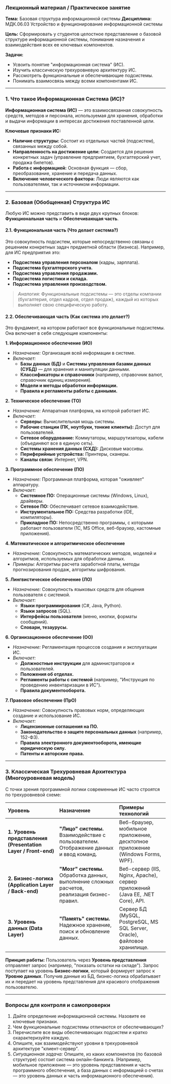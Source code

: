 ### **Лекционный материал / Практическое занятие**
**Тема:** Базовая структура информационной системы
**Дисциплина:** МДК.06.03 Устройство и функционирование информационной системы

**Цель:** Сформировать у студентов целостное представление о базовой структуре информационной системы, понимание назначения и взаимодействия всех ее ключевых компонентов.

**Задачи:**
*   Усвоить понятие "информационная система" (ИС).
*   Изучить классическую трехуровневую архитектуру ИС.
*   Рассмотреть функциональные и обеспечивающие подсистемы.
*   Понимать взаимосвязь между всеми компонентами ИС.

---

### **1. Что такое Информационная Система (ИС)?**

**Информационная система (ИС)** — это взаимосвязанная совокупность средств, методов и персонала, используемая для хранения, обработки и выдачи информации в интересах достижения поставленной цели.

**Ключевые признаки ИС:**
*   **Наличие структуры:** Состоит из отдельных частей (подсистем), связанных между собой.
*   **Направленность на достижение цели:** Создается для решения конкретных задач (управление предприятием, бухгалтерский учет, продажа билетов).
*   **Работа с информацией:** Основная функция — сбор, преобразование, хранение и передача данных.
*   **Включение человеческого фактора:** Люди являются как пользователями, так и источником информации.

---

### **2. Базовая (Обобщенная) Структура ИС**

Любую ИС можно представить в виде двух крупных блоков: **Функциональная часть** и **Обеспечивающая часть**.

#### **2.1. Функциональная часть (Что делает система?)**

Это совокупность подсистем, которые непосредственно связаны с решением конкретных задач предметной области (бизнеса). Например, для ИС предприятия это:

*   **Подсистема управления персоналом** (кадры, зарплата).
*   **Подсистема бухгалтерского учета.**
*   **Подсистема управления продажами.**
*   **Подсистема логистики и склада.**
*   **Подсистема управления производством.**

> *Аналогия:* Функциональные подсистемы — это отделы компании (бухгалтерия, отдел кадров, отдел продаж), каждый из которых выполняет свою специфическую работу.

#### **2.2. Обеспечивающая часть (Как система это делает?)**

Это фундамент, на котором работают все функциональные подсистемы. Она включает в себя следующие компоненты:

**1. Информационное обеспечение (ИО)**
*   *Назначение:* Организация всей информации в системе.
*   *Включает:*
    *   **Базы данных (БД)** и **Системы управления базами данных (СУБД)** — для хранения и манипуляции данными.
    *   **Классификаторы и справочники** (например, справочник валют, справочник единиц измерения).
    *   **Модели и методы обработки информации.**
    *   **Правила и регламенты работы с данными.**

**2. Техническое обеспечение (ТО)**
*   *Назначение:* Аппаратная платформа, на которой работает ИС.
*   *Включает:*
    *   **Серверы:** Вычислительная мощь системы.
    *   **Рабочие станции (ПК, ноутбуки, тонкие клиенты):** Доступ для пользователей.
    *   **Сетевое оборудование:** Коммутаторы, маршрутизаторы, кабели (объединяют все в единую сеть).
    *   **Системы хранения данных (СХД):** Дисковые массивы.
    *   **Периферийные устройства:** Принтеры, сканеры.
    *   **Каналы связи:** Интернет, VPN.

**3. Программное обеспечение (ПО)**
*   *Назначение:* Программная платформа, которая "оживляет" аппаратуру.
*   *Включает:*
    *   **Системное ПО:** Операционные системы (Windows, Linux), драйверы.
    *   **Сетевое ПО:** Обеспечивает сетевое взаимодействие.
    *   **Инструментальное ПО:** Средства разработки (IDE, компиляторы).
    *   **Прикладное ПО:** Непосредственно программы, с которыми работают пользователи (1С, MS Office, веб-браузер, кастомные приложения).

**4. Математическое и алгоритмическое обеспечение**
*   *Назначение:* Совокупность математических методов, моделей и алгоритмов, используемых для обработки данных.
*   *Примеры:* Алгоритмы расчета заработной платы, методы прогнозирования продаж, алгоритмы шифрования.

**5. Лингвистическое обеспечение (ЛО)**
*   *Назначение:* Совокупность языковых средств для общения пользователя с системой.
*   *Включает:*
    *   **Языки программирования** (C#, Java, Python).
    *   **Языки запросов** (SQL).
    *   **Интерфейсы пользователя** (меню, кнопки, форматы сообщений).
    *   **Словари, тезаурусы.**

**6. Организационное обеспечение (ОО)**
*   *Назначение:* Регламентация процессов создания и эксплуатации ИС.
*   *Включает:*
    *   **Должностные инструкции** для администраторов и пользователей.
    *   **Положения об отделах.**
    *   **Регламенты работы с системой** (например, "Инструкция по проведению инвентаризации в ИС").
    *   **Правила документооборота.**

**7. Правовое обеспечение (ПрО)**
*   *Назначение:* Совокупность правовых норм, определяющих создание и использование ИС.
*   *Включает:*
    *   **Лицензионные соглашения на ПО.**
    *   **Законодательство о защите персональных данных** (например, 152-ФЗ).
    *   **Правила электронного документооборота, имеющие юридическую силу.**
    *   **Патенты и авторские права.**

---

### **3. Классическая Трехуровневая Архитектура (Многоуровневая модель)**

С точки зрения программной логики современные ИС часто строятся по трехуровневой схеме:

| Уровень | Назначение | Примеры технологий |
| :--- | :--- | :--- |
| **1. Уровень представления (Presentation Layer / Front-end)** | **"Лицо" системы.** Взаимодействие с пользователем. Отображение данных и ввод команд. | Веб-браузер, мобильное приложение, десктопное приложение (Windows Forms, WPF). |
| **2. Бизнес-логика (Application Layer / Back-end)** | **"Мозг" системы.** Обработка данных, выполнение сложных расчетов, реализация бизнес-правил. | Веб-сервер (IIS, Nginx, Apache), сервер приложений (Java EE, .NET Core), API. |
| **3. Уровень данных (Data Layer)** | **"Память" системы.** Надежное хранение, поиск и обновление данных. | Сервер БД (MySQL, PostgreSQL, MS SQL Server, Oracle), файловое хранилище. |

**Принцип работы:** Пользователь через **Уровень представления** отправляет запрос (например, "показать остатки на складе"). Запрос поступает на уровень **Бизнес-логики**, который формирует запрос к **Уровню данных**. Получив данные из БД, бизнес-логика обрабатывает их и передает на уровень представления для красивого отображения пользователю.

---

### **Вопросы для контроля и самопроверки**

1.  Дайте определение информационной системы. Назовите ее ключевые признаки.
2.  Чем функциональные подсистемы отличаются от обеспечивающих?
3.  Перечислите все виды обеспечивающих подсистем и кратко охарактеризуйте каждую.
4.  Опишите, как взаимодействуют уровни в трехуровневой архитектуре "клиент-сервер".
5.  *Ситуационная задача:* Опишите, из каких компонентов (по базовой структуре) состоит система онлайн-банкинга. (Например, мобильное приложение — это уровень представления и часть программного обеспечения, а база данных с информацией о счетах — это уровень данных и часть информационного обеспечения).
